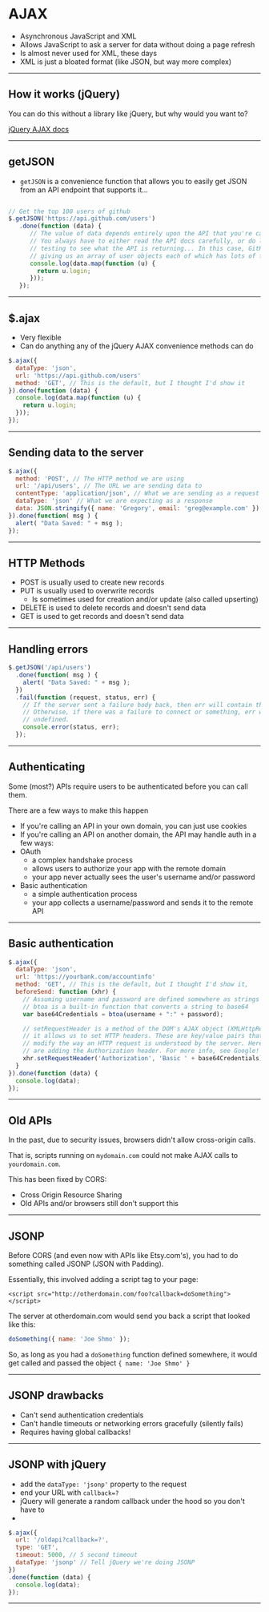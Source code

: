# AJAX

- Asynchronous JavaScript and XML
- Allows JavaScript to ask a server for data without doing a page refresh
- Is almost never used for XML, these days
- XML is just a bloated format (like JSON, but way more complex)

---

## How it works (jQuery)

You can do this without a library like jQuery, but why would you want to?

[jQuery AJAX docs](http://api.jquery.com/jquery.ajax/)

---

## getJSON

- `getJSON` is a convenience function that allows you to easily get JSON from
an API endpoint that supports it...

```javascript

// Get the top 100 users of github
$.getJSON('https://api.github.com/users')
   .done(function (data) {
      // The value of data depends entirely upon the API that you're calling.
      // You always have to either read the API docs carefully, or do lots of
      // testing to see what the API is returning... In this case, GitHub is
      // giving us an array of user objects each of which has lots of fields.
      console.log(data.map(function (u) {
        return u.login;
      }));
   });

```

---

## $.ajax

- Very flexible
- Can do anything any of the jQuery AJAX convenience methods can do

```javascript
$.ajax({
  dataType: 'json',
  url: 'https://api.github.com/users'
  method: 'GET', // This is the default, but I thought I'd show it
}).done(function (data) {
  console.log(data.map(function (u) {
    return u.login;
  }));
});
```

---

## Sending data to the server

```javascript
$.ajax({
  method: 'POST', // The HTTP method we are using
  url: '/api/users', // The URL we are sending data to
  contentType: 'application/json', // What we are sending as a request
  dataType: 'json' // What we are expecting as a response
  data: JSON.stringify({ name: 'Gregory', email: 'greg@example.com' })
}).done(function( msg ) {
  alert( "Data Saved: " + msg );
});

```

---

## HTTP Methods

- POST is usually used to create new records
- PUT is usually used to overwrite records
  - Is sometimes used for creation and/or update (also called upserting)
- DELETE is used to delete records and doesn't send data
- GET is used to get records and doesn't send data

---

## Handling errors

```javascript
$.getJSON('/api/users')
  .done(function( msg ) {
    alert( "Data Saved: " + msg );
  })
  .fail(function (request, status, err) {
    // If the server sent a failure body back, then err will contain that data
    // Otherwise, if there was a failure to connect or something, err will be
    // undefined.
    console.error(status, err);
  });
```

---

## Authenticating

Some (most?) APIs require users to be authenticated before you can call them.

There are a few ways to make this happen

- If you're calling an API in your own domain, you can just use cookies
- If you're calling an API on another domain, the API may handle auth in a few ways:
- OAuth
  - a complex handshake process
  - allows users to authorize your app with the remote domain
  - your app never actually sees the user's username and/or password  
- Basic authentication
  - a simple authentication process
  - your app collects a username/password and sends it to the remote API

---

## Basic authentication

```javascript
$.ajax({
  dataType: 'json',
  url: 'https://yourbank.com/accountinfo'
  method: 'GET', // This is the default, but I thought I'd show it,
  beforeSend: function (xhr) {
    // Assuming username and password are defined somewhere as strings
    // btoa is a built-in function that converts a string to base64
    var base64Credentials = btoa(username + ":" + password);

    // setRequestHeader is a method of the DOM's AJAX object (XMLHttpRequest)
    // it allows us to set HTTP headers. These are key/value pairs that
    // modify the way an HTTP request is understood by the server. Here, we
    // are adding the Authorization header. For more info, see Google!
    xhr.setRequestHeader('Authorization', 'Basic ' + base64Credentials);
  }
}).done(function (data) {
  console.log(data);
});
```

---

## Old APIs

In the past, due to security issues, browsers didn't allow cross-origin calls.

That is, scripts running on `mydomain.com` could not make AJAX calls to
 `yourdomain.com`.

This has been fixed by CORS:

- Cross Origin Resource Sharing
- Old APIs and/or browsers still don't support this

---

## JSONP

Before CORS (and even now with APIs like Etsy.com's), you had to do something
called JSONP (JSON with Padding).

Essentially, this involved adding a script tag to your page:

`<script src="http://otherdomain.com/foo?callback=doSomething"></script>`

The server at otherdomain.com would send you back a script that looked like
this:

```javascript
doSomething({ name: 'Joe Shmo' });
```

So, as long as you had a `doSomething` function defined somewhere, it would
get called and passed the object `{ name: 'Joe Shmo' }`

---

## JSONP drawbacks

- Can't send authentication credentials
- Can't handle timeouts or networking errors gracefully (silently fails)
- Requires having global callbacks!

---

## JSONP with jQuery

- add the `dataType: 'jsonp'` property to the request
- end your URL with `callback=?`
- jQuery will generate a random callback under the hood so you don't have to
-

```javascript
$.ajax({
  url: '/oldapi?callback=?',
  type: 'GET',
  timeout: 5000, // 5 second timeout
  dataType: 'jsonp' // Tell jQuery we're doing JSONP
})
.done(function (data) {
  console.log(data);
});
```

---
